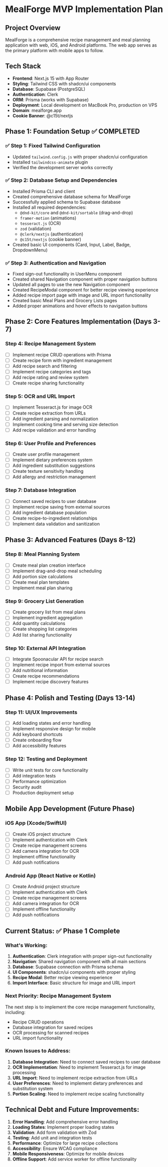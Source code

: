 # MealForge MVP Implementation Plan

## Project Overview
MealForge is a comprehensive recipe management and meal planning application with web, iOS, and Android platforms. The web app serves as the primary platform with mobile apps to follow.

## Tech Stack
- **Frontend**: Next.js 15 with App Router
- **Styling**: Tailwind CSS with shadcn/ui components
- **Database**: Supabase (PostgreSQL)
- **Authentication**: Clerk
- **ORM**: Prisma (works with Supabase)
- **Deployment**: Local development on MacBook Pro, production on VPS
- **Domain**: mealforge.app
- **Cookie Banner**: @c15t/nextjs

## Phase 1: Foundation Setup ✅ COMPLETED

### ✅ Step 1: Fixed Tailwind Configuration
- Updated `tailwind.config.js` with proper shadcn/ui configuration
- Installed `tailwindcss-animate` plugin
- Verified the development server works correctly

### ✅ Step 2: Database Setup and Dependencies
- Installed Prisma CLI and client
- Created comprehensive database schema for MealForge
- Successfully applied schema to Supabase database
- Installed all required dependencies:
  - `@dnd-kit/core` and `@dnd-kit/sortable` (drag-and-drop)
  - `framer-motion` (animations)
  - `tesseract.js` (OCR)
  - `zod` (validation)
  - `@clerk/nextjs` (authentication)
  - `@c15t/nextjs` (cookie banner)
- Created basic UI components (Card, Input, Label, Badge, DropdownMenu)

### ✅ Step 3: Authentication and Navigation
- Fixed sign-out functionality in UserMenu component
- Created shared Navigation component with proper navigation buttons
- Updated all pages to use the new Navigation component
- Created RecipeModal component for better recipe viewing experience
- Added recipe import page with image and URL import functionality
- Created basic Meal Plans and Grocery Lists pages
- Added proper animations and hover effects to navigation buttons

## Phase 2: Core Features Implementation (Days 3-7)

### Step 4: Recipe Management System
- [ ] Implement recipe CRUD operations with Prisma
- [ ] Create recipe form with ingredient management
- [ ] Add recipe search and filtering
- [ ] Implement recipe categories and tags
- [ ] Add recipe rating and review system
- [ ] Create recipe sharing functionality

### Step 5: OCR and URL Import
- [ ] Implement Tesseract.js for image OCR
- [ ] Create recipe extraction from URLs
- [ ] Add ingredient parsing and normalization
- [ ] Implement cooking time and serving size detection
- [ ] Add recipe validation and error handling

### Step 6: User Profile and Preferences
- [ ] Create user profile management
- [ ] Implement dietary preferences system
- [ ] Add ingredient substitution suggestions
- [ ] Create texture sensitivity handling
- [ ] Add allergy and restriction management

### Step 7: Database Integration
- [ ] Connect saved recipes to user database
- [ ] Implement recipe saving from external sources
- [ ] Add ingredient database population
- [ ] Create recipe-to-ingredient relationships
- [ ] Implement data validation and sanitization

## Phase 3: Advanced Features (Days 8-12)

### Step 8: Meal Planning System
- [ ] Create meal plan creation interface
- [ ] Implement drag-and-drop meal scheduling
- [ ] Add portion size calculations
- [ ] Create meal plan templates
- [ ] Implement meal plan sharing

### Step 9: Grocery List Generation
- [ ] Create grocery list from meal plans
- [ ] Implement ingredient aggregation
- [ ] Add quantity calculations
- [ ] Create shopping list categories
- [ ] Add list sharing functionality

### Step 10: External API Integration
- [ ] Integrate Spoonacular API for recipe search
- [ ] Implement recipe import from external sources
- [ ] Add nutritional information
- [ ] Create recipe recommendations
- [ ] Implement recipe discovery features

## Phase 4: Polish and Testing (Days 13-14)

### Step 11: UI/UX Improvements
- [ ] Add loading states and error handling
- [ ] Implement responsive design for mobile
- [ ] Add keyboard shortcuts
- [ ] Create onboarding flow
- [ ] Add accessibility features

### Step 12: Testing and Deployment
- [ ] Write unit tests for core functionality
- [ ] Add integration tests
- [ ] Performance optimization
- [ ] Security audit
- [ ] Production deployment setup

## Mobile App Development (Future Phase)

### iOS App (Xcode/SwiftUI)
- [ ] Create iOS project structure
- [ ] Implement authentication with Clerk
- [ ] Create recipe management screens
- [ ] Add camera integration for OCR
- [ ] Implement offline functionality
- [ ] Add push notifications

### Android App (React Native or Kotlin)
- [ ] Create Android project structure
- [ ] Implement authentication with Clerk
- [ ] Create recipe management screens
- [ ] Add camera integration for OCR
- [ ] Implement offline functionality
- [ ] Add push notifications

## Current Status: ✅ Phase 1 Complete

### What's Working:
1. **Authentication**: Clerk integration with proper sign-out functionality
2. **Navigation**: Shared navigation component with all main sections
3. **Database**: Supabase connection with Prisma schema
4. **UI Components**: shadcn/ui components with proper styling
5. **Recipe Modal**: Better recipe viewing experience
6. **Import Interface**: Basic structure for image and URL import

### Next Priority: Recipe Management System
The next step is to implement the core recipe management functionality, including:
- Recipe CRUD operations
- Database integration for saved recipes
- OCR processing for scanned recipes
- URL import functionality

### Known Issues to Address:
1. **Database Integration**: Need to connect saved recipes to user database
2. **OCR Implementation**: Need to implement Tesseract.js for image processing
3. **URL Import**: Need to implement recipe extraction from URLs
4. **User Preferences**: Need to implement dietary preferences and substitution system
5. **Portion Scaling**: Need to implement recipe scaling functionality

## Technical Debt and Future Improvements:
1. **Error Handling**: Add comprehensive error handling
2. **Loading States**: Implement proper loading states
3. **Validation**: Add form validation with Zod
4. **Testing**: Add unit and integration tests
5. **Performance**: Optimize for large recipe collections
6. **Accessibility**: Ensure WCAG compliance
7. **Mobile Responsiveness**: Optimize for mobile devices
8. **Offline Support**: Add service worker for offline functionality